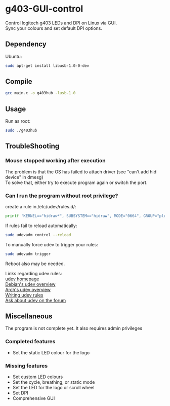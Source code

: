# g403-GUI-control
Control logitech g403 LEDs and DPI on Linux via GUI.  
Sync your colours and set default DPI options.

## Dependency

Ubuntu:

```bash
sudo apt-get install libusb-1.0-0-dev
```

## Compile

```bash
gcc main.c -o g403hub -lusb-1.0
```

## Usage

Run as root:
```bash
sudo ./g403hub
```

## TroubleShooting

### Mouse stopped working after execution
The problem is that the OS has failed to attach driver (see "can't add hid device" in dmesg)  
To solve that, either try to execute program again or switch the port.

### Can I run the program without root privilege?

create a rule in /etc/udev/rules.d/:

```bash
printf 'KERNEL=="hidraw*", SUBSYSTEM=="hidraw", MODE="0664", GROUP="plugdev"\nSUBSYSTEM=="usb", ATTRS{idVendor}=="046d", ATTRS{idProduct}=="c083", GROUP="ubuntu", MODE="066"\nSUBSYSTEM=="usb_DEVICE", ATTRS{idVendor}=="046d", ATTRS{idProduct}=="c083", GROUP="ubuntu", MODE="066"' | sudo tee /etc/udev/rules.d/99-hidraw-permission.rules
```

If rules fail to reload automatically:

```bash
sudo udevadm control --reload
```

To manually force udev to trigger your rules:

```bash
sudo udevadm trigger
```
Reboot also may be needed.  

Links regarding udev rules:  
[udev homepage](http://www.kernel.org/pub/linux/utils/kernel/hotplug/udev/udev.html)  
[Debian's udev overview](http://wiki.debian.org/udev)  
[Arch's udev overview](https://wiki.archlinux.org/index.php/udev)  
[Writing udev rules](http://www.reactivated.net/udevrules.php)  
[Ask about udev on the forum](http://vger.kernel.org/vger-lists.html#linux-hotplug)  

## Miscellaneous
The program is not complete yet.
It also requires admin privileges

### Completed features
- Set the static LED colour for the logo
 
### Missing features

- Set custom LED colours
- Set the cycle, breathing, or static mode
- Set the LED for the logo or scroll wheel
- Set DPI
- Comprehensive GUI
